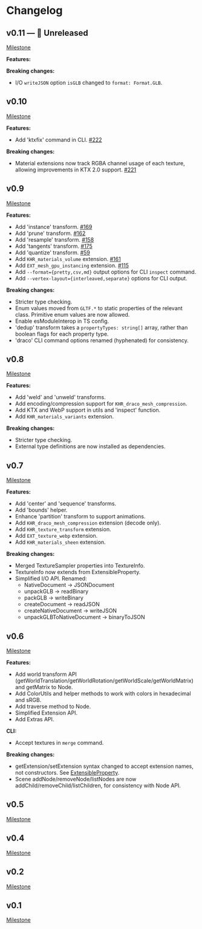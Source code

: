 # Changelog

## v0.11 — 🚧 Unreleased

[Milestone](https://github.com/donmccurdy/glTF-Transform/milestone/11)

**Features:**

**Breaking changes:**

- I/O `writeJSON` option `isGLB` changed to `format: Format.GLB`.

## v0.10

[Milestone](https://github.com/donmccurdy/glTF-Transform/milestone/10)

**Features:**

- Add 'ktxfix' command in CLI. [#222](https://github.com/donmccurdy/glTF-Transform/pull/222)

**Breaking changes:**

- Material extensions now track RGBA channel usage of each texture, allowing improvements in KTX 2.0 support. [#221](https://github.com/donmccurdy/glTF-Transform/pull/221)

## v0.9

[Milestone](https://github.com/donmccurdy/glTF-Transform/milestone/9)

**Features:**

- Add 'instance' transform. [#169](https://github.com/donmccurdy/glTF-Transform/pull/169)
- Add 'prune' transform. [#162](https://github.com/donmccurdy/glTF-Transform/pull/162)
- Add 'resample' transform. [#158](https://github.com/donmccurdy/glTF-Transform/pull/158)
- Add 'tangents' transform. [#175](https://github.com/donmccurdy/glTF-Transform/pull/175)
- Add 'quantize' transform. [#59](https://github.com/donmccurdy/glTF-Transform/pull/59)
- Add `KHR_materials_volume` extension. [#161](https://github.com/donmccurdy/glTF-Transform/pull/161)
- Add `EXT_mesh_gpu_instancing` extension. [#115](https://github.com/donmccurdy/glTF-Transform/pull/115)
- Add `--format={pretty,csv,md}` output options for CLI `inspect` command.
- Add `--vertex-layout={interleaved,separate}` options for CLI output.

**Breaking changes:**

- Stricter type checking.
- Enum values moved from `GLTF.*` to static properties of the relevant class. Primitive enum values are now allowed.
- Enable esModuleInterop in TS config.
- 'dedup' transform takes a `propertyTypes: string[]` array, rather than boolean flags for each property type.
- 'draco' CLI command options renamed (hyphenated) for consistency.

## v0.8

[Milestone](https://github.com/donmccurdy/glTF-Transform/milestone/8)

**Features:**

- Add 'weld' and 'unweld' transforms.
- Add encoding/compression support for `KHR_draco_mesh_compression`.
- Add KTX and WebP support in utils and 'inspect' function.
- Add `KHR_materials_variants` extension.

**Breaking changes:**

- Stricter type checking.
- External type definitions are now installed as dependencies.

## v0.7

[Milestone](https://github.com/donmccurdy/glTF-Transform/milestone/7)

**Features:**

- Add 'center' and 'sequence' transforms.
- Add 'bounds' helper.
- Enhance 'partition' transform to support animations.
- Add `KHR_draco_mesh_compression` extension (decode only).
- Add `KHR_texture_transform` extension.
- Add `EXT_texture_webp` extension.
- Add `KHR_materials_sheen` extension.

**Breaking changes:**

- Merged TextureSampler properties into TextureInfo.
- TextureInfo now extends from ExtensibleProperty.
- Simplified I/O API. Renamed:
  - NativeDocument -> JSONDocument
  - unpackGLB -> readBinary
  - packGLB -> writeBinary
  - createDocument -> readJSON
  - createNativeDocument -> writeJSON
  - unpackGLBToNativeDocument -> binaryToJSON

## v0.6

[Milestone](https://github.com/donmccurdy/glTF-Transform/milestone/6)

**Features:**

- Add world transform API (getWorldTranslation/getWorldRotation/getWorldScale/getWorldMatrix) and getMatrix to Node.
- Add ColorUtils and helper methods to work with colors in hexadecimal and sRGB.
- Add traverse method to Node.
- Simplified Extension API.
- Add Extras API.

**CLI:**

- Accept textures in `merge` command.

**Breaking changes:**

- getExtension/setExtension syntax changed to accept extension names, not constructors. See [ExtensibleProperty](https://gltf-transform.donmccurdy.com/classes/extensibleproperty.html).
- Scene addNode/removeNode/listNodes are now addChild/removeChild/listChildren, for consistency with Node API.

## v0.5

[Milestone](https://github.com/donmccurdy/glTF-Transform/milestone/5)

## v0.4

[Milestone](https://github.com/donmccurdy/glTF-Transform/milestone/4)

## v0.2

[Milestone](https://github.com/donmccurdy/glTF-Transform/milestone/2)

## v0.1

[Milestone](https://github.com/donmccurdy/glTF-Transform/milestone/1)
